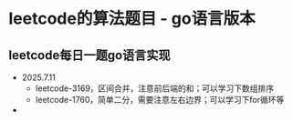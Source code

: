 # leetcode的算法题目 - go语言版本

## leetcode每日一题go语言实现
- 2025.7.11
    - leetcode-3169，区间合并，注意前后端的和；可以学习下数组排序
    - leetcode-1760，简单二分，需要注意左右边界；可以学习下for循环等
- 